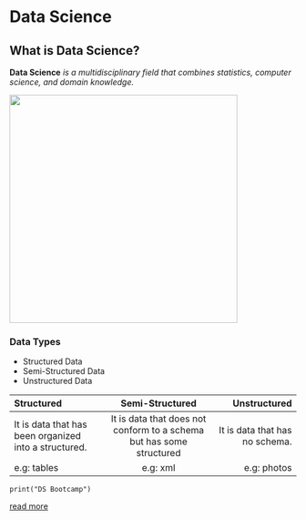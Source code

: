 # Data Science
## What is Data Science?
**Data Science** *is a multidisciplinary field that combines statistics, computer science, and domain knowledge.*

<img src="DS.png" width="400" height="400">

### Data Types
 - Structured Data
 - Semi-Structured Data
 - Unstructured Data

| Structured      | Semi-Structured | Unstructured     |
| :---        |    :----:   |          ---: |
| It is data that has been organized into a structured.     | It is data that does not conform to a schema but has some structured      | It is data that has no schema.  |
| e.g: tables   | e.g: xml  | e.g: photos |

`print("DS Bootcamp")`


[read more ](https://en.wikipedia.org/wiki/Data_science)

